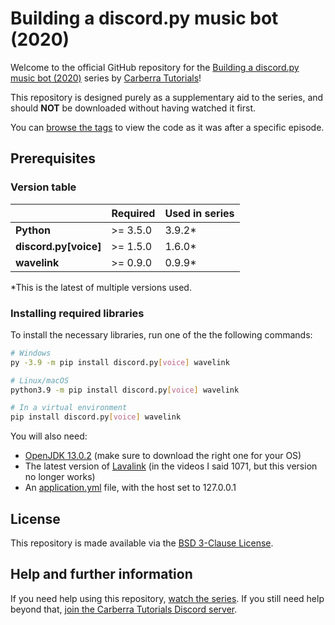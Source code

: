 # Building a discord.py music bot (2020)

Welcome to the official GitHub repository for the [Building a discord.py music bot (2020)](https://www.youtube.com/playlist?list=PLYeOw6sTSy6ZIfraPiUsJWuxjqoL47U3u) series by [Carberra Tutorials](https://youtube.carberra.xyz)!

This repository is designed purely as a supplementary aid to the series, and should **NOT** be downloaded without having watched it first.

You can [browse the tags](https://github.com/Carberra/discord.py-music-tutorial/releases) to view the code as it was after a specific episode.

## Prerequisites

### Version table

|                       | Required | Used in series |
| --------------------- | -------- | -------------- |
| **Python**            | >= 3.5.0 | 3.9.2*         |
| **discord.py[voice]** | >= 1.5.0 | 1.6.0*         |
| **wavelink**          | >= 0.9.0 | 0.9.9*         |

*This is the latest of multiple versions used.

### Installing required libraries

To install the necessary libraries, run one of the the following commands:

```bash
# Windows
py -3.9 -m pip install discord.py[voice] wavelink

# Linux/macOS
python3.9 -m pip install discord.py[voice] wavelink

# In a virtual environment
pip install discord.py[voice] wavelink
```

You will also need:

- [OpenJDK 13.0.2](https://jdk.java.net/archive/) (make sure to download the right one for your OS)
- The latest version of [Lavalink](https://ci.fredboat.com/viewLog.html?buildId=lastSuccessful&buildTypeId=Lavalink_Build&tab=artifacts&guest=1) (in the videos I said 1071, but this version no longer works)
- An [application.yml](https://github.com/Frederikam/Lavalink/blob/master/LavalinkServer/application.yml.example) file, with the host set to 127.0.0.1

## License

This repository is made available via the [BSD 3-Clause License](https://github.com/Carberra/discord.py-music-tutorial/blob/master/LICENSE).

## Help and further information

If you need help using this repository, [watch the series](https://www.youtube.com/playlist?list=PLYeOw6sTSy6ZIfraPiUsJWuxjqoL47U3u). If you still need help beyond that, [join the Carberra Tutorials Discord server](https://discord.carberra.xyz).
